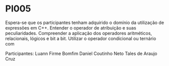 # PI005

Espera-se que os participantes tenham adquirido o domínio da
utilização de expressões em C++. Entender o operador de
atribuição e suas peculiaridades. Compreender a aplicação dos
operadores aritméticos, relacionais, lógicos e bit a bit. Utilizar o
operador condicional ou ternário com

Participantes:
Luann Firme Bomfim
Daniel Coutinho Neto
Tales de Araujo Cruz
